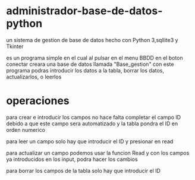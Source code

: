 #                                             administrador-base-de-datos-python
un sistema de gestion de base de datos hecho con Python 3,sqllite3 y Tkinter

es un programa simple en el cual al pulsar en el menu BBDD en el boton conectar creara una base de datos llamada "Base_gestion"
con este programa podras introducir los datos a la tabla, borrar los datos, actualizarlos, o leerlos

#                                             operaciones

para crear e introducir los campos no hace falta completar el campo ID debido a que este campo sera automatizado y la tabla pondra el ID en orden numerico

para leer un campo solo hay que introducir el ID y presionar en read

para actualizar un campo podemos usar la funcion Read y con los campos ya introducidos en los input, podra hacer los cambios

para borrar los campos de la tabla solo hay que introducir el ID
